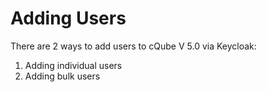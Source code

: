 # Adding Users

There are 2 ways to add users to cQube V 5.0 via Keycloak:

1. Adding individual users
2. Adding bulk users
